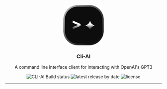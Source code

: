 <div align="center">
   <img src=".github/assets/images/logo.png" height="130px" alt="grind.xyz">

   <h3>Cli-AI</h3>
   <p align="center">
   A command line interface client for interacting with OpenAI's GPT3
   </p>
   <div style="">
      <img src="https://github.com/humamaboalraja/cli-ai/actions/workflows/build.yaml/badge.svg" alt="CLI-AI Build status" />
      <img src="https://img.shields.io/github/v/tag/humamaboalraja/cli-ai?label=release" alt="latest release by date " />
      <img src="https://img.shields.io/github/license/humamaboalraja/cli-ai?color=434158" alt="license" />
   </div>
</div>

---
 
<br>
